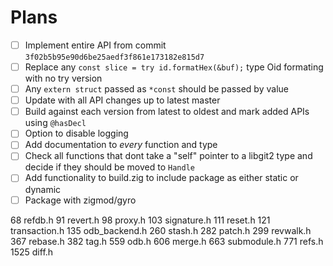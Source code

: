 # Plans

- [ ] Implement entire API from commit `3f02b5b95e90d6be25aedf3f861e173182e815d7`
- [ ] Replace any `const slice = try id.formatHex(&buf);` type Oid formating with no try version
- [ ] Any `extern struct` passed as `*const` should be passed by value 
- [ ] Update with all API changes up to latest master
- [ ] Build against each version from latest to oldest and mark added APIs using `@hasDecl`
- [ ] Option to disable logging
- [ ] Add documentation to *every* function and type
- [ ] Check all functions that dont take a "self" pointer to a libgit2 type and decide if they should be moved to `Handle`
- [ ] Add functionality to build.zig to include package as either static or dynamic
- [ ] Package with zigmod/gyro

68 refdb.h
91 revert.h
98 proxy.h
103 signature.h
111 reset.h
121 transaction.h
135 odb_backend.h
260 stash.h
282 patch.h
299 revwalk.h
367 rebase.h
382 tag.h
559 odb.h
606 merge.h
663 submodule.h
771 refs.h
1525 diff.h
